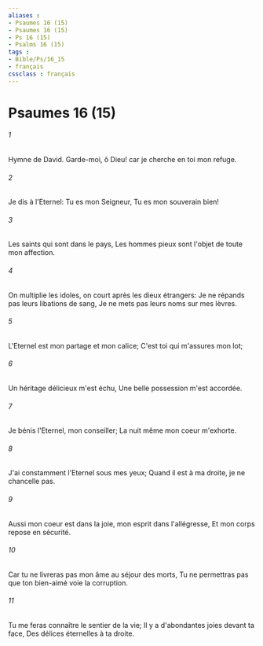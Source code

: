 ```yaml
---
aliases : 
- Psaumes 16 (15)
- Psaumes 16 (15)
- Ps 16 (15)
- Psalms 16 (15)
tags : 
- Bible/Ps/16_15
- français
cssclass : français
---
```


# Psaumes 16 (15)

###### 1
Hymne de David. Garde-moi, ô Dieu! car je cherche en toi mon refuge.
###### 2
Je dis à l'Eternel: Tu es mon Seigneur, Tu es mon souverain bien!
###### 3
Les saints qui sont dans le pays, Les hommes pieux sont l'objet de toute mon affection.
###### 4
On multiplie les idoles, on court après les dieux étrangers: Je ne répands pas leurs libations de sang, Je ne mets pas leurs noms sur mes lèvres.
###### 5
L'Eternel est mon partage et mon calice; C'est toi qui m'assures mon lot;
###### 6
Un héritage délicieux m'est échu, Une belle possession m'est accordée.
###### 7
Je bénis l'Eternel, mon conseiller; La nuit même mon coeur m'exhorte.
###### 8
J'ai constamment l'Eternel sous mes yeux; Quand il est à ma droite, je ne chancelle pas.
###### 9
Aussi mon coeur est dans la joie, mon esprit dans l'allégresse, Et mon corps repose en sécurité.
###### 10
Car tu ne livreras pas mon âme au séjour des morts, Tu ne permettras pas que ton bien-aimé voie la corruption.
###### 11
Tu me feras connaître le sentier de la vie; Il y a d'abondantes joies devant ta face, Des délices éternelles à ta droite.
